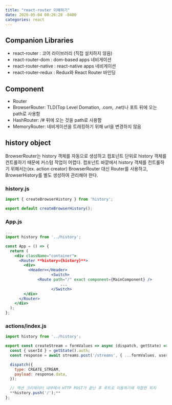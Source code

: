 ```yaml
---
title: "react-router 이해하기"
date: 2020-05-04 08:26:28 -0400
categories: react
---
```

<style type="text/css">
@media (min-width: 64em) {
  .archive pre,
	.archive p {
		font-size: 0.84em;
	}
}
@media (min-width: 80em) {
  .archive pre,
	.archive p {
		font-size: 0.72em;
	}
}
</style>

## Companion Libraries

- react-router : 코어 라이브러리 (직접 설치하지 않음)
- react-router-dom : dom-based apps 네비게이션
- react-router-native : react-native apps 네비게이션
- react-router-redux : Redux와 React Router 바인딩

## Component

- Router
- BrowserRouter: TLD(Top Level Domation, .com, .net)나 포트 뒤에 오는 path로 사용함
- HashRouter: /# 뒤에 오는 것을 path로 사용함
- MemoryRouter: 네비게이션을 트래킹하기 위해 url을 변경하지 않음

## history object

BrowserRouter는 history 객체를 자동으로 생성하고 컴포넌트 단위로 history 객체를 컨트롤하기 때문에 커스텀 작업이 어렵다. 컴포넌트 바깥에서 history 객체를 컨트롤하기 위해서는(ex. action creator) BrowserRouter 대신 Router를 사용하고, BrowserHistory를 별도 생성하여 관리해야 한다.

### history.js

```jsx
import { createBrowserHistory } from 'history';

export default createBrowserHistory();
```

### App.js

```jsx
...
import history from '../history';

const App = () => {
  return (
    <div className="container">
      <Router **history={history}**>
        <div>
          <Header></Header>
					<Switch>
	          <Route path="/" exact component={MainComponent} />
						...
					</Switch>
        </div>
      </Router>
    </div>
  );
};
```

### actions/index.js

```jsx
import history from '../history';

export const createStream = formValues => async (dispatch, getState) => {
  const { userId } = getState().auth;
  const response = await streams.post('/streams', { ...formValues, userId });

  dispatch({
    type: CREATE_STREAM,
    payload: response.data,
  });

  // 액션 크리에이터 내부에서 HTTP POST가 끝난 후 루트로 이동하기에 적합한 위치
  **history.push('/');**
};
```

